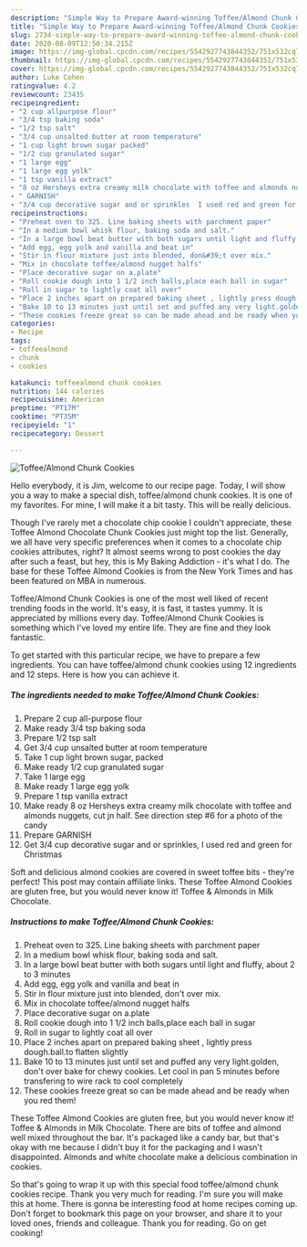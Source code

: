 ```yaml
---
description: "Simple Way to Prepare Award-winning Toffee/Almond Chunk Cookies"
title: "Simple Way to Prepare Award-winning Toffee/Almond Chunk Cookies"
slug: 2734-simple-way-to-prepare-award-winning-toffee-almond-chunk-cookies
date: 2020-08-09T12:50:34.215Z
image: https://img-global.cpcdn.com/recipes/5542927743844352/751x532cq70/toffeealmond-chunk-cookies-recipe-main-photo.jpg
thumbnail: https://img-global.cpcdn.com/recipes/5542927743844352/751x532cq70/toffeealmond-chunk-cookies-recipe-main-photo.jpg
cover: https://img-global.cpcdn.com/recipes/5542927743844352/751x532cq70/toffeealmond-chunk-cookies-recipe-main-photo.jpg
author: Luke Cohen
ratingvalue: 4.2
reviewcount: 23435
recipeingredient:
- "2 cup allpurpose flour"
- "3/4 tsp baking soda"
- "1/2 tsp salt"
- "3/4 cup unsalted butter at room temperature"
- "1 cup light brown sugar packed"
- "1/2 cup granulated sugar"
- "1 large egg"
- "1 large egg yolk"
- "1 tsp vanilla extract"
- "8 oz Hersheys extra creamy milk chocolate with toffee and almonds nuggets  cut jn half  See direction step 6 for a photo of the candy"
- " GARNISH"
- "3/4 cup decorative sugar and or sprinkles  I used red and green for Christmas"
recipeinstructions:
- "Preheat oven to 325. Line baking sheets with parchment paper"
- "In a medium bowl whisk flour, baking soda and salt."
- "In a large bowl beat butter with both sugars until light and fluffy, about 2 to 3 minutes"
- "Add egg, egg yolk and vanilla and beat in"
- "Stir in flour mixture just into blended, don&#39;t over mix."
- "Mix in chocolate toffee/almond nugget halfs"
- "Place decorative sugar on a.plate"
- "Roll cookie dough into 1 1/2 inch balls,place each ball in sugar"
- "Roll in sugar to lightly coat all over"
- "Place 2 inches apart on prepared baking sheet , lightly press dough.ball.to flatten slightly"
- "Bake 10 to 13 minutes just until set and puffed any very light.golden, don&#39;t over bake for chewy cookies. Let cool in pan 5 minutes before transfering to wire rack to cool completely"
- "These cookies freeze great so can be made ahead and be ready when you red them!"
categories:
- Recipe
tags:
- toffeealmond
- chunk
- cookies

katakunci: toffeealmond chunk cookies 
nutrition: 144 calories
recipecuisine: American
preptime: "PT17M"
cooktime: "PT35M"
recipeyield: "1"
recipecategory: Dessert

---
```



![Toffee/Almond Chunk Cookies](https://img-global.cpcdn.com/recipes/5542927743844352/751x532cq70/toffeealmond-chunk-cookies-recipe-main-photo.jpg)

Hello everybody, it is Jim, welcome to our recipe page. Today, I will show you a way to make a special dish, toffee/almond chunk cookies. It is one of my favorites. For mine, I will make it a bit tasty. This will be really delicious.

Though I&#39;ve rarely met a chocolate chip cookie I couldn&#39;t appreciate, these Toffee Almond Chocolate Chunk Cookies just might top the list. Generally, we all have very specific preferences when it comes to a chocolate chip cookies attributes, right? It almost seems wrong to post cookies the day after such a feast, but hey, this is My Baking Addiction - it&#39;s what I do. The base for these Toffee Almond Cookies is from the New York Times and has been featured on MBA in numerous.

Toffee/Almond Chunk Cookies is one of the most well liked of recent trending foods in the world. It's easy, it is fast, it tastes yummy. It is appreciated by millions every day. Toffee/Almond Chunk Cookies is something which I've loved my entire life. They are fine and they look fantastic.


To get started with this particular recipe, we have to prepare a few ingredients. You can have toffee/almond chunk cookies using 12 ingredients and 12 steps. Here is how you can achieve it.

<!--inarticleads1-->

##### The ingredients needed to make Toffee/Almond Chunk Cookies:

1. Prepare 2 cup all-purpose flour
1. Make ready 3/4 tsp baking soda
1. Prepare 1/2 tsp salt
1. Get 3/4 cup unsalted butter at room temperature
1. Take 1 cup light brown sugar, packed
1. Make ready 1/2 cup granulated sugar
1. Take 1 large egg
1. Make ready 1 large egg yolk
1. Prepare 1 tsp vanilla extract
1. Make ready 8 oz Hersheys extra creamy milk chocolate with toffee and almonds nuggets,  cut jn half.  See direction step #6 for a photo of the candy
1. Prepare  GARNISH
1. Get 3/4 cup decorative sugar and or sprinkles,  I used red and green for Christmas


Soft and delicious almond cookies are covered in sweet toffee bits - they&#39;re perfect! This post may contain affiliate links. These Toffee Almond Cookies are gluten free, but you would never know it! Toffee &amp; Almonds in Milk Chocolate. 

<!--inarticleads2-->

##### Instructions to make Toffee/Almond Chunk Cookies:

1. Preheat oven to 325. Line baking sheets with parchment paper
1. In a medium bowl whisk flour, baking soda and salt.
1. In a large bowl beat butter with both sugars until light and fluffy, about 2 to 3 minutes
1. Add egg, egg yolk and vanilla and beat in
1. Stir in flour mixture just into blended, don&#39;t over mix.
1. Mix in chocolate toffee/almond nugget halfs
1. Place decorative sugar on a.plate
1. Roll cookie dough into 1 1/2 inch balls,place each ball in sugar
1. Roll in sugar to lightly coat all over
1. Place 2 inches apart on prepared baking sheet , lightly press dough.ball.to flatten slightly
1. Bake 10 to 13 minutes just until set and puffed any very light.golden, don&#39;t over bake for chewy cookies. Let cool in pan 5 minutes before transfering to wire rack to cool completely
1. These cookies freeze great so can be made ahead and be ready when you red them!


These Toffee Almond Cookies are gluten free, but you would never know it! Toffee &amp; Almonds in Milk Chocolate. There are bits of toffee and almond well mixed throughout the bar. It&#39;s packaged like a candy bar, but that&#39;s okay with me because I didn&#39;t buy it for the packaging and I wasn&#39;t disappointed. Almonds and white chocolate make a delicious combination in cookies. 

So that's going to wrap it up with this special food toffee/almond chunk cookies recipe. Thank you very much for reading. I'm sure you will make this at home. There is gonna be interesting food at home recipes coming up. Don't forget to bookmark this page on your browser, and share it to your loved ones, friends and colleague. Thank you for reading. Go on get cooking!
